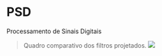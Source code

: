 # PSD
Processamento de Sinais Digitais

>Quadro comparativo dos filtros projetados.
![](https://github.com/MarconeAugusto/PSD/blob/master/Quadro_comparativo.JPG)

